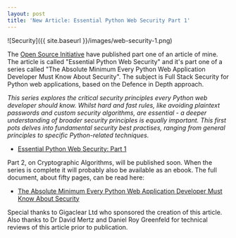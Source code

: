 ```yaml
---
layout: post
title: 'New Article: Essential Python Web Security Part 1'
---
```



![Security]({{ site.baseurl }}/images/web-security-1.png)

The [Open Source Initiative](https://opensource.net/) have published part one of an article of mine. The article is called "Essential Python Web Security" and it's part one of a series called "The Absolute Minimum Every Python Web Application Developer Must Know About Security". The subject is Full Stack Security for Python web applications, based on the Defence in Depth approach.

*This series explores the critical security principles every Python web developer should know. Whilst hard and fast rules, like avoiding plaintext passwords and custom security algorithms, are essential - a deeper understanding of broader security principles is equally important. This first pots delves into fundamental security best practises, ranging from general principles to specific Python-related techniques.*

* [Essential Python Web Security: Part 1](https://opensource.net/essential-python-web-security/)

Part 2, on Cryptographic Algorithms, will be published soon. When the series is complete it will probably also be available as an ebook. The full document, about fifty pages, can be read here:

* [The Absolute Minimum Every Python Web Application Developer Must Know About Security](https://docs.google.com/document/d/1tpTgbR9MyDs69Zbd7WbpNNK3-qjv9RE-dkc6muouJg0/edit?usp=sharing)

Special thanks to Gigaclear Ltd who sponsored the creation of this article. Also thanks to Dr David Mertz and Daniel Roy Greenfeld for technical reviews of this article prior to publication.
